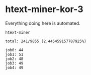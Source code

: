 # htext-miner-kor-3

Everything doing here is automated.

```
htext-miner

total: 241/9855 (2.445459157787925%)

job0: 44
job1: 51
job2: 48
job3: 49
job4: 49
```